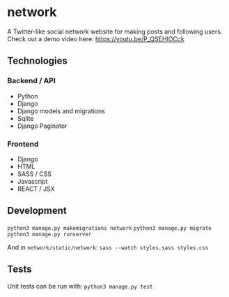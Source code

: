 # network
A Twitter-like social network website for making posts and following users. Check out a demo video here: https://youtu.be/P_QSEHIOCck

## Technologies

### Backend / API
- Python
- Django
- Django models and migrations
- Sqlite
- Django Paginator

### Frontend
- Django
- HTML
- SASS / CSS
- Javascript
- REACT / JSX

## Development

`python3 manage.py makemigrations network`
`python3 manage.py migrate`
`python3 manage.py runserver`

And in `network/static/network`:
`sass --watch styles.sass styles.css`

## Tests
Unit tests can be run with:
`python3 manage.py test`



